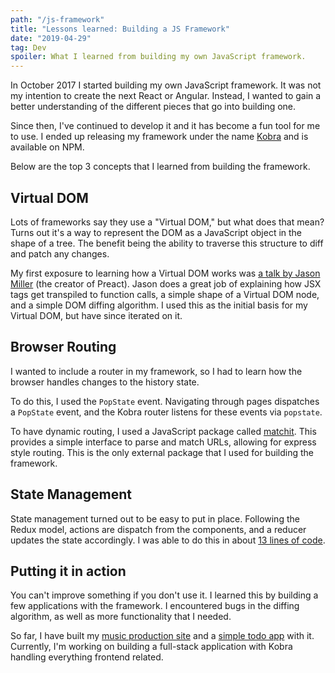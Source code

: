 ```yaml
---
path: "/js-framework"
title: "Lessons learned: Building a JS Framework"
date: "2019-04-29"
tag: Dev
spoiler: What I learned from building my own JavaScript framework.
---
```


In October 2017 I started building my own JavaScript framework. It was not my intention to create the next React or Angular. Instead, I wanted to gain a better understanding of the different pieces that go into building one.

Since then, I've continued to develop it and it has become a fun tool for me to use. I ended up releasing my framework under the name [Kobra](https://npm.im/kobra) and is available on NPM.

Below are the top 3 concepts that I learned from building the framework.

## Virtual DOM

Lots of frameworks say they use a "Virtual DOM," but what does that mean? Turns out it's a way to represent the DOM as a JavaScript object in the shape of a tree. The benefit being the ability to traverse this structure to diff and patch any changes.

My first exposure to learning how a Virtual DOM works was [a talk by Jason Miller](https://www.youtube.com/watch?v=LY6y3HbDVmg) (the creator of Preact). Jason does a great job of explaining how JSX tags get transpiled to function calls, a simple shape of a Virtual DOM node, and a simple DOM diffing algorithm. I used this as the initial basis for my Virtual DOM, but have since iterated on it.

## Browser Routing

I wanted to include a router in my framework, so I had to learn how the browser handles changes to the history state.

To do this, I used the `PopState` event. Navigating through pages dispatches a `PopState` event, and the Kobra router listens for these events via `popstate`.

To have dynamic routing, I used a JavaScript package called [matchit](https://www.npmjs.com/package/matchit). This provides a simple interface to parse and match URLs, allowing for express style routing. This is the only external package that I used for building the framework.

## State Management

State management turned out to be easy to put in place. Following the Redux model, actions are dispatch from the components, and a reducer updates the state accordingly. I was able to do this in about [13 lines of code](https://github.com/johnsylvain/kobra/blob/master/src/kobra.js#L24-L37).

## Putting it in action

You can't improve something if you don't use it. I learned this by building a few applications with the framework. I encountered bugs in the diffing algorithm, as well as more functionality that I needed.

So far, I have built my [music production site](https://music.sylvain.win) and a [simple todo app](https://todos.sylvain.win) with it. Currently, I'm working on building a full-stack application with Kobra handling everything frontend related.